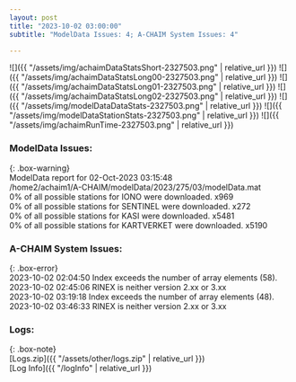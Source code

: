 ```yaml
---
layout: post
title: "2023-10-02 03:00:00"
subtitle: "ModelData Issues: 4; A-CHAIM System Issues: 4"

---
```


![]({{ "/assets/img/achaimDataStatsShort-2327503.png" | relative_url }})
![]({{ "/assets/img/achaimDataStatsLong00-2327503.png" | relative_url }})
![]({{ "/assets/img/achaimDataStatsLong01-2327503.png" | relative_url }})
![]({{ "/assets/img/achaimDataStatsLong02-2327503.png" | relative_url }})
![]({{ "/assets/img/modelDataDataStats-2327503.png" | relative_url }})
![]({{ "/assets/img/modelDataStationStats-2327503.png" | relative_url }})
![]({{ "/assets/img/achaimRunTime-2327503.png" | relative_url }})


### ModelData Issues:  
  
{: .box-warning}  
 ModelData report for 02-Oct-2023 03:15:48   
 /home2/achaim1/A-CHAIM/modelData/2023/275/03/modelData.mat   
 0% of all possible stations for IONO were downloaded. x969   
 0% of all possible stations for SENTINEL were downloaded. x272   
 0% of all possible stations for KASI were downloaded. x5481   
 0% of all possible stations for KARTVERKET were downloaded. x5190   
  
### A-CHAIM System Issues:  
  
{: .box-error}  
2023-10-02 02:04:50 Index exceeds the number of array elements (58).  
2023-10-02 02:45:06 RINEX is neither version 2.xx or 3.xx  
2023-10-02 03:19:18 Index exceeds the number of array elements (48).  
2023-10-02 03:46:33 RINEX is neither version 2.xx or 3.xx  

### Logs:  
  
{: .box-note}  
[Logs.zip]({{ "/assets/other/logs.zip" | relative_url }})  
[Log Info]({{ "/logInfo" | relative_url }})  
